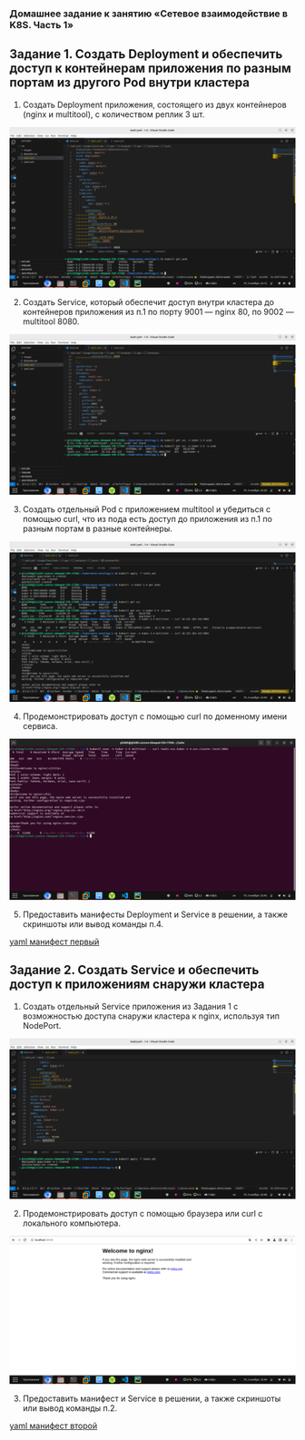 
### Домашнее задание к занятию «Сетевое взаимодействие в K8S. Часть 1»

## Задание 1. Создать Deployment и обеспечить доступ к контейнерам приложения по разным портам из другого Pod внутри кластера

1. Создать Deployment приложения, состоящего из двух контейнеров (nginx и multitool), с количеством реплик 3 шт.

![Скрин 1](./images/1.png)

2. Создать Service, который обеспечит доступ внутри кластера до контейнеров приложения из п.1 по порту 9001 — nginx 80, по 9002 — multitool 8080.

![Скрин 2](./images/2.png)

3. Создать отдельный Pod с приложением multitool и убедиться с помощью curl, что из пода есть доступ до приложения из п.1 по разным портам в разные контейнеры.

![Скрин 3](./images/3.png)

4. Продемонстрировать доступ с помощью curl по доменному имени сервиса.

![Скрин 4](./images/4.png)

5. Предоставить манифесты Deployment и Service в решении, а также скриншоты или вывод команды п.4.

[yaml манифест первый](https://github.com/george25031996/kubernetes-netology/blob/main/1.4/task1.yml)

## Задание 2. Создать Service и обеспечить доступ к приложениям снаружи кластера

1. Создать отдельный Service приложения из Задания 1 с возможностью доступа снаружи кластера к nginx, используя тип NodePort.

![Скрин 5](./images/5.png)

2. Продемонстрировать доступ с помощью браузера или curl с локального компьютера. 

![Скрин 6](./images/6.png)

3. Предоставить манифест и Service в решении, а также скриншоты или вывод команды п.2.

[yaml манифест второй](https://github.com/george25031996/kubernetes-netology/blob/main/1.4/task2.yml)
